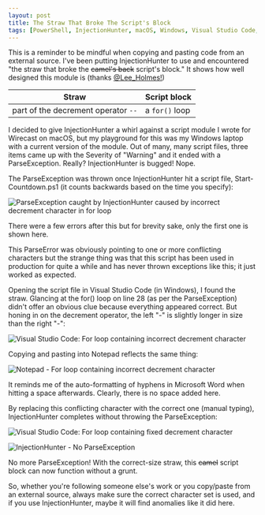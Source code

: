 ```yaml
---
layout: post
title: The Straw That Broke The Script's Block
tags: [PowerShell, InjectionHunter, macOS, Windows, Visual Studio Code, characterset]
---
```


This is a reminder to be mindful when copying and pasting code from an external source. I've been putting InjectionHunter to use and encountered "the straw that broke the ~~camel's back~~ script's block." It shows how well designed this module is (thanks [@Lee_Holmes!](https://twitter.com/Lee_Holmes))


| Straw | Script block |
--- | ---
| part of the decrement operator ```--``` | a ```for()``` loop |


I decided to give InjectionHunter a whirl against a script module I wrote for Wirecast on macOS, but my playground for this was my Windows laptop with a current version of the module. Out of many, many script files, three items came up with the Severity of "Warning" and it ended with a ParseException. Really? InjectionHunter is bugged! Nope.

The ParseException was thrown once InjectionHunter hit a script file, Start-Countdown.ps1 (it counts backwards based on the time you specify):

![ParseException caught by InjectionHunter caused by incorrect decrement character in for loop](https://aarontheadmin.github.io/assets/img/parseexception.png "ParseException Caught by InjectionHunter")

There were a few errors after this but for brevity sake, only the first one is shown here.

This ParseError was obviously pointing to one or more conflicting characters but the strange thing was that this script has been used in production for quite a while and has never thrown exceptions like this; it just worked as expected.

Opening the script file in Visual Studio Code (in Windows), I found the straw. Glancing at the for() loop on line 28 (as per the ParseException) didn't offer an obvious clue because everything appeared correct. But honing in on the decrement operator, the left "-" is slightly longer in size than the right "-":

![Visual Studio Code: For loop containing incorrect decrement character](https://aarontheadmin.github.io/assets/img/vscode-bad-char.png "Visual Studio Code: For loop containing incorrect decrement character")

Copying and pasting into Notepad reflects the same thing:

![Notepad - For loop containing incorrect decrement character](https://aarontheadmin.github.io/assets/img/notepad.png "Notepad - For loop containing incorrect decrement character")

It reminds me of the auto-formatting of hyphens in Microsoft Word when hitting a space afterwards. Clearly, there is no space added here.

By replacing this conflicting character with the correct one (manual typing), InjectionHunter completes without throwing the ParseException:

![Visual Studio Code: For loop containing fixed decrement character](https://aarontheadmin.github.io/assets/img/fixed.png "Visual Studio Code: For loop containing fixed decrement character")

![InjectionHunter - No ParseException](https://aarontheadmin.github.io/assets/img/injectionhunter-no-parseexception.png "InjectionHunter - No ParseException")

No more ParseException! With the correct-size straw, this <del>camel</del> script block can now function without a grunt.

So, whether you're following someone else's work or you copy/paste from an external source, always make sure the correct character set is used, and if you use InjectionHunter, maybe it will find anomalies like it did here.
